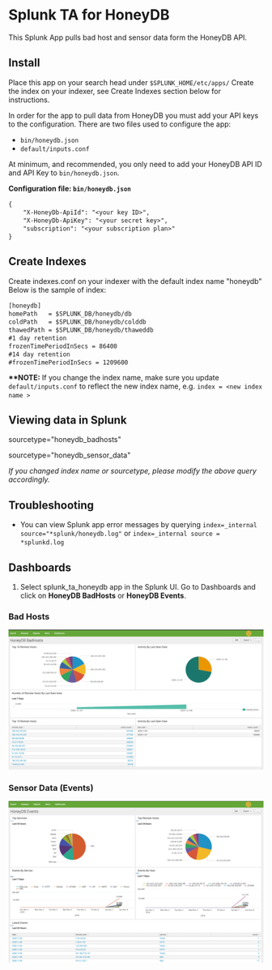# Splunk TA for HoneyDB

This Splunk App pulls bad host and sensor data form the HoneyDB API.

## Install

Place this app on your search head under `$SPLUNK_HOME/etc/apps/`
Create the index on your indexer, see Create Indexes section below for instructions.

In order for the app to pull data from HoneyDB you must add your API keys to the configuration. There are two files used to configure the app:

- `bin/honeydb.json`
- `default/inputs.conf`

At minimum, and recommended, you only need to add your HoneyDB API ID and API Key to `bin/honeydb.json`.

__Configuration file: `bin/honeydb.json`__

    {
        "X-HoneyDb-ApiId": "<your key ID>",
        "X-HoneyDb-ApiKey": "<your secret key>",
        "subscription": "<your subscription plan>"
    }

## Create Indexes

Create indexes.conf on your indexer with the default index name "honeydb" Below is the sample of index:

    [honeydb]
    homePath   = $SPLUNK_DB/honeydb/db
    coldPath   = $SPLUNK_DB/honeydb/colddb 
    thawedPath = $SPLUNK_DB/honeydb/thaweddb
    #1 day retention 
    frozenTimePeriodInSecs = 86400
    #14 day retention
    #frozenTimePeriodInSecs = 1209600

__**NOTE:__ If you change the index name, make sure you update `default/inputs.conf` to reflect the new index name, e.g. `index = <new index name >`

## Viewing data in Splunk

sourcetype="honeydb_badhosts"

sourcetype="honeydb_sensor_data"

_If you changed index name or sourcetype, please modify the above query accordingly._

## Troubleshooting

- You can view Splunk app error messages by querying `index=_internal source="*splunk/honeydb.log"` or `index=_internal source = *splunkd.log`

## Dashboards

1. Select splunk_ta_honeydb app in the Splunk UI. Go to Dashboards and click on __HoneyDB BadHosts__ or __HoneyDB Events__.

### Bad Hosts

![HoneyDB Bad Hosts](dashboard_badhosts.png)

### Sensor Data (Events)

![HoneyDB Sensor Data](dashboard_sensor_data.png)
